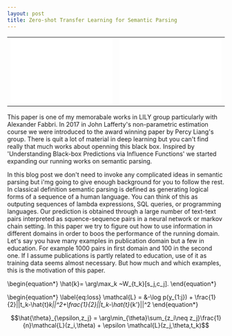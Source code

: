 ```yaml
---
layout: post
title: Zero-shot Transfer Learning for Semantic Parsing
---
```


<table style="width:100%">
  <tr>
 	<th>
	    <embed src="/images/m2m-o2m-e2d-cal.pdf" type="application/pdf" height="100%" width="100%" />
	</th>
	<th>
	    <embed src="/images/m2m-o2m-e2d-pub.pdf" type="application/pdf" height="100%" width="100%"/>
	</th>
  </tr>
</table>


This paper is one of my memorabale works in LILY group particularly with Alexander Fabbri.
In 2017 in John Lafferty's non-parametric estimation course we were introduced to the award winning paper by Percy Liang's group. 
There is quit a lot of material in deep learning but you can't find really that much works about openning this black box. 
Inspired by 'Understanding Black-box Predictions via Influence Functions' we started expanding our running works on semantic parsing. 

In this blog post we don't need to invoke any complicated ideas in semantic parsing but i'mg going to give enough background for you to follow the rest. 
In classical definition semantic parsing is defined as generating logical forms of a sequence of a human language. 
You can think of this as outputing sequences of lambda expressions, SQL queries, or programming languages. 
Our prediction is obtained through a large number of text-text pairs interpreted as squence-sequence pairs in a neural network or markov chain setting.
In this paper we try to figure out how to use information in different domains in order to boos the performance of the running domain. 
Let's say you have many examples in publication domain but a few in education. For example 1000 pairs in first domain and 100 in the second one.
If I assume publications is partly related to education, use of it as training data seems almost necessary. 
But how much and which examples, this is the motivation of this paper. 

\begin{equation*}
  \hat{k}= \arg\max_k ~W_{t_k}[s_j,c_j].
\end{equation*}

\begin{equation*}
  \label{eq:loss}
  \mathcal{L} = &-\log p(y_{1:j}) + \frac{1}{2}||t_k-\hat{t}_k||^2+\frac{1}{2}||t_k-\hat{t}_{k'}||^2
\end{equation*}

$$\hat{\theta}_{\epsilon,z_j} = \arg\min_{\theta}\sum_{z_i\neq z_j}\frac{1}{n}\mathcal{L}(z_i,\theta) + \epsilon \mathcal{L}(z_j,\theta,t_k)$$


